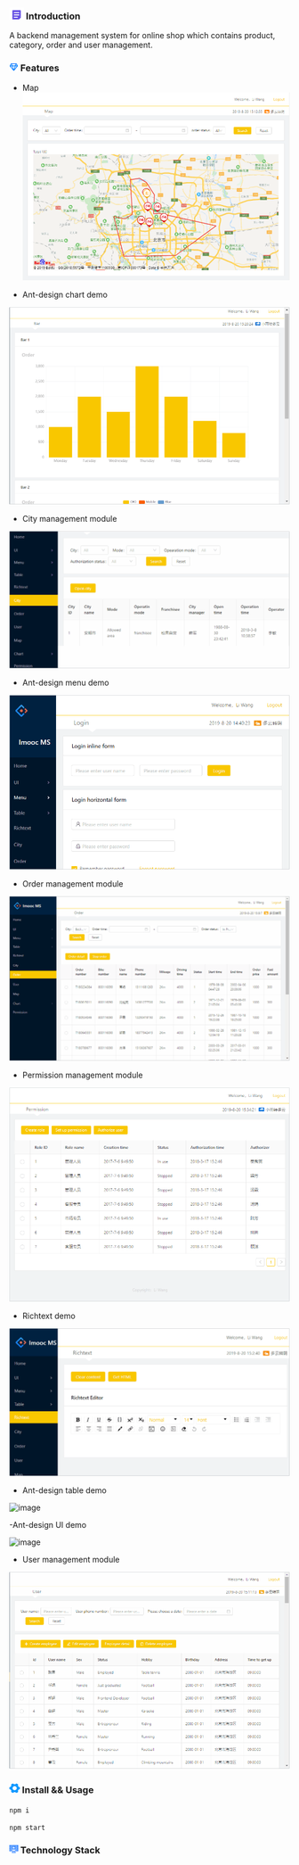 ### ![image](https://github.com/liwang2019/lw-react/blob/master/resource/introduction.png)  Introduction
A backend management system for online shop which contains product, category, order and user management.

### ![image](https://github.com/liwang2019/lw-react/blob/master/resource/feature.png)  Features

- Map
![image](https://github.com/liwang2019/lw-react/blob/master/lwbicycle/public/gif/map.PNG)

- Ant-design chart demo

![image](https://github.com/liwang2019/lw-react/blob/master/lwbicycle/public/gif/chart.gif)

- City management module

![image](https://github.com/liwang2019/lw-react/blob/master/lwbicycle/public/gif/city.gif)

- Ant-design menu demo

![image](https://github.com/liwang2019/lw-react/blob/master/lwbicycle/public/gif/menu.gif)

- Order management module

![image](https://github.com/liwang2019/lw-react/blob/master/lwbicycle/public/gif/order.gif)

- Permission management module

![image](https://github.com/liwang2019/lw-react/blob/master/lwbicycle/public/gif/permission.gif)

- Richtext demo

![image](https://github.com/liwang2019/lw-react/blob/master/lwbicycle/public/gif/rich.gif)

- Ant-design table demo

![image](https://github.com/liwang2019/lw-react/blob/master/lwbicycle/public/gif/table.gif)

-Ant-design UI demo

![image](https://github.com/liwang2019/lw-react/blob/master/lwbicycle/public/gif/ui.gif)

- User management module

![image](https://github.com/liwang2019/lw-react/blob/master/lwbicycle/public/gif/user.gif)

### ![image](https://github.com/liwang2019/lw-react/blob/master/resource/install.png) Install && Usage

`npm i`

`npm start`

### ![image](https://github.com/liwang2019/lw-react/blob/master/resource/stack.png) Technology Stack

